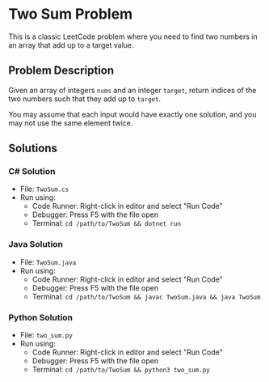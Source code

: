 # Two Sum Problem

This is a classic LeetCode problem where you need to find two numbers in an array that add up to a target value.

## Problem Description

Given an array of integers `nums` and an integer `target`, return indices of the two numbers such that they add up to `target`.

You may assume that each input would have exactly one solution, and you may not use the same element twice.

## Solutions

### C# Solution
- File: `TwoSum.cs`
- Run using:
  - Code Runner: Right-click in editor and select "Run Code"
  - Debugger: Press F5 with the file open
  - Terminal: `cd /path/to/TwoSum && dotnet run`

### Java Solution
- File: `TwoSum.java`
- Run using:
  - Code Runner: Right-click in editor and select "Run Code"
  - Debugger: Press F5 with the file open
  - Terminal: `cd /path/to/TwoSum && javac TwoSum.java && java TwoSum`

### Python Solution
- File: `two_sum.py`
- Run using:
  - Code Runner: Right-click in editor and select "Run Code"
  - Debugger: Press F5 with the file open
  - Terminal: `cd /path/to/TwoSum && python3 two_sum.py`
